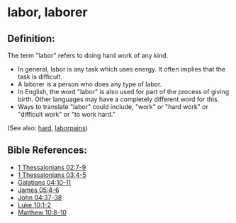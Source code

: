 # labor, laborer #

## Definition: ##

The term "labor" refers to doing hard work of any kind.

 * In general, labor is any task which uses energy. It often implies that the task is difficult.
 * A laborer is a person who does any type of labor.
 * In English, the word "labor" is also used for part of the process of giving birth. Other languages may have a completely different word for this.
 * Ways to translate "labor" could include, "work" or "hard work" or "difficult work" or "to work hard."

(See also: [hard](../other/hard.md), [laborpains](../other/laborpains.md))

## Bible References: ##

* [1 Thessalonians 02:7-9](https://door43.org/en/bible/notes/1th/02/07)
* [1 Thessalonians 03:4-5](https://door43.org/en/bible/notes/1th/03/04)
* [Galatians 04:10-11](https://door43.org/en/bible/notes/gal/04/10)
* [James 05:4-6](https://door43.org/en/bible/notes/jas/05/04)
* [John 04:37-38](https://door43.org/en/bible/notes/jhn/04/37)
* [Luke 10:1-2](https://door43.org/en/bible/notes/luk/10/01)
* [Matthew 10:8-10](https://door43.org/en/bible/notes/mat/10/08)

